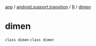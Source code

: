 [app](../../../index.md) / [android.support.transition](../../index.md) / [R](../index.md) / [dimen](./index.md)

# dimen

`class dimen`
`class dimen`